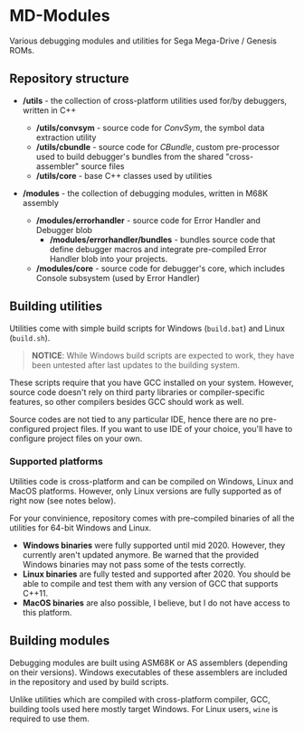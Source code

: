 # MD-Modules

Various debugging modules and utilities for Sega Mega-Drive / Genesis ROMs.

## Repository structure

- **/utils** - the collection of cross-platform utilities used for/by debuggers, written in C++
  - **/utils/convsym** - source code for *ConvSym*, the symbol data extraction utility
  - **/utils/cbundle** - source code for *CBundle*, custom pre-processor used to build debugger's bundles from the shared "cross-assembler" source files
  - **/utils/core** - base C++ classes used by utilities

- **/modules** - the collection of debugging modules, written in M68K assembly
  - **/modules/errorhandler** - source code for Error Handler and Debugger blob
    - **/modules/errorhandler/bundles** - bundles source code that define debugger macros and integrate pre-compiled Error Handler blob into your projects.
  - **/modules/core** - source code for debugger's core, which includes Console subsystem (used by Error Handler)
    
## Building utilities

Utilities come with simple build scripts for Windows (`build.bat`) and Linux (`build.sh`).

> **NOTICE**: While Windows build scripts are expected to work, they have been untested after last updates to the building system.

These scripts require that you have GCC installed on your system. However, source code doesn't rely on third party libraries or compiler-specific features, so other compilers besides GCC should work as well.

Source codes are not tied to any particular IDE, hence there are no pre-configured project files. If you want to use IDE of your choice, you'll have to configure project files on your own.

### Supported platforms

Utilities code is cross-platform and can be compiled on Windows, Linux and MacOS platforms. However, only Linux versions are fully supported as of right now (see notes below).

For your convinience, repository comes with pre-compiled binaries of all the utilities for 64-bit Windows and Linux.

- **Windows binaries** were fully supported until mid 2020. However, they currently aren't updated anymore. Be warned that the provided Windows binaries may not pass some of the tests correctly.
- **Linux binaries** are fully tested and supported after 2020. You should be able to compile and test them with any version of GCC that supports C++11.
- **MacOS binaries** are also possible, I believe, but I do not have access to this platform.

## Building modules

Debugging modules are built using ASM68K or AS assemblers (depending on their versions). Windows executables of these assemblers are included in the repository and used by build scripts.

Unlike utilities which are compiled with cross-platform compiler, GCC, building tools used here mostly target Windows. For Linux users, `wine` is required to use them.

